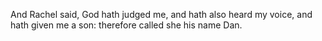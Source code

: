 And Rachel said, God hath judged me, and hath also heard my voice, and hath given me a son: therefore called she his name Dan.
